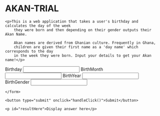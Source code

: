 ﻿# AKAN-TRIAL
 
<!DOCTYPE html>
<html lang="en">

<head>
    <link rel="stylesheet" href="../demo.css">
    <script src="../js/demodos.js" defer></script>
    <title>AKAN NAME CALCULATOR</title>


    
    <p>This is a web application that takes a user's birthday and calculates the day of the week 
        they were born and then depending on their gender outputs their Akan Name. 

        Akan names are derived from Ghanian culture. Frequently in Ghana, 
        children are given their first name as a 'day name' which corresponds to the day 
        in the week they were born. Input your details to get your Akan name!</p>
</head></html>
</head>

<body>
    <body>
        <form>
            <label>Birthday</label>
            <input type="text" id="birthDay">
            <label>BirthMonth</label>
            <input type="text" id="birthMonth">
            <label>BirthYear</label>
            <input type="text" id="birthYear">
            <label>BirthGender</label>
            <input type="text" id="birthGender">
        </form>
    

    </form>

    <button type="submit" onclick="handleClick()">Submit</button>

    <p id="resultHere">Display answer here</p>

</body>

</html>
